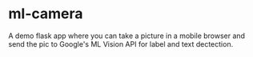 # ml-camera
A demo flask app where you can take a picture in a mobile browser and send the pic to Google's ML Vision API for label and text dectection.

